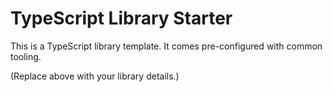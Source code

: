 # TypeScript Library Starter

This is a TypeScript library template. It comes pre-configured with common tooling.

(Replace above with your library details.)
